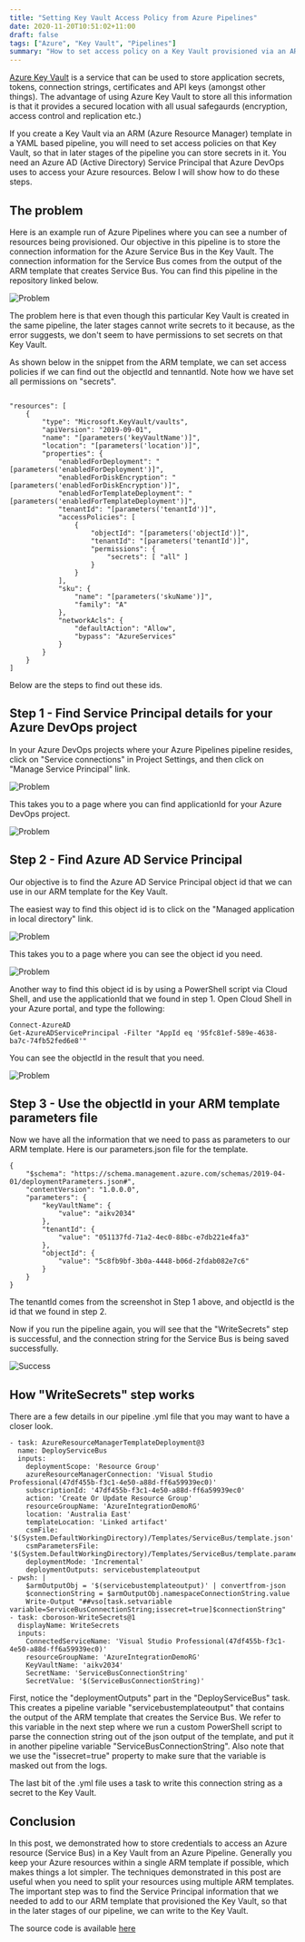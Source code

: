 ```yaml
---
title: "Setting Key Vault Access Policy from Azure Pipelines"
date: 2020-11-20T10:51:02+11:00
draft: false 
tags: ["Azure", "Key Vault", "Pipelines"]
summary: "How to set access policy on a Key Vault provisioned via an ARM template."
---
```


<a href="https://docs.microsoft.com/en-us/azure/key-vault/general/" target="_blank">Azure Key Vault</a> is a service that can be used to store application secrets, tokens, connection strings, certificates and API keys (amongst other things). The advantage of using Azure Key Vault to store all this information is that it provides a secured location with all usual safegaurds (encryption, access control and replication etc.)

If you create a Key Vault via an ARM (Azure Resource Manager) template in a YAML based pipeline, you will need to set access policies on that Key Vault, so that in later stages of the pipeline you can store secrets in it.  You need an Azure AD (Active Directory) Service Principal that Azure DevOps uses to access your Azure resources.  Below I will show how to do these steps.

## The problem

 Here is an example run of Azure Pipelines where you can see a number of resources being provisioned.  Our objective in this pipeline is to store the connection information for the Azure Service Bus in the Key Vault.  The connection information for the Service Bus comes from the output of the ARM template that creates Service Bus.  You can find this pipeline in the repository linked below.

![Problem](/img/setting-key-vault-access-policy-from-azure-pipelines/problem.jpg)

The problem here is that even though this particular Key Vault is created in the same pipeline, the later stages cannot write secrets to it because, as the error suggests, we don't seem to have permissions to set secrets on that Key Vault.

As shown below in the snippet from the ARM template, we can set access policies if we can find out the objectId and tennantId.  Note how we have set all permissions on "secrets".

```code

"resources": [
    {
        "type": "Microsoft.KeyVault/vaults",
        "apiVersion": "2019-09-01",
        "name": "[parameters('keyVaultName')]",
        "location": "[parameters('location')]",
        "properties": {
            "enabledForDeployment": "[parameters('enabledForDeployment')]",
            "enabledForDiskEncryption": "[parameters('enabledForDiskEncryption')]",
            "enabledForTemplateDeployment": "[parameters('enabledForTemplateDeployment')]",
            "tenantId": "[parameters('tenantId')]",
            "accessPolicies": [
                {
                    "objectId": "[parameters('objectId')]",
                    "tenantId": "[parameters('tenantId')]",
                    "permissions": {
                        "secrets": [ "all" ]
                    }
                }
            ],
            "sku": {
                "name": "[parameters('skuName')]",
                "family": "A"
            },
            "networkAcls": {
                "defaultAction": "Allow",
                "bypass": "AzureServices"
            }
        }
    }
]
```
Below are the steps to find out these ids.

## Step 1 - Find Service Principal details for your Azure DevOps project

In your Azure DevOps projects where your Azure Pipelines pipeline resides, click on "Service connections" in Project Settings, and then click on "Manage Service Principal" link.

![Problem](/img/setting-key-vault-access-policy-from-azure-pipelines/Step1.jpg)

This takes you to a page where you can find applicationId for your Azure DevOps project.

![Problem](/img/setting-key-vault-access-policy-from-azure-pipelines/Step1A.jpg)

## Step 2 - Find Azure AD Service Principal
Our objective is to find the Azure AD Service Principal object id that we can use in our ARM template for the Key Vault.

The easiest way to find this object id is to click on the "Managed application in local directory" link.  

![Problem](/img/setting-key-vault-access-policy-from-azure-pipelines/Step1B.jpg)

This takes you to a page where you can see the object id you need.

![Problem](/img/setting-key-vault-access-policy-from-azure-pipelines/Step1C.jpg)

Another way to find this object id is by using a PowerShell script via Cloud Shell, and use the applicationId that we found in step 1.  Open Cloud Shell in your Azure portal, and type the following:

```code
Connect-AzureAD
Get-AzureADServicePrincipal -Filter "AppId eq '95fc81ef-589e-4638-ba7c-74fb52fed6e8'"
```
You can see the objectId in the result that you need.

![Problem](/img/setting-key-vault-access-policy-from-azure-pipelines/Step2.jpg)

## Step 3 - Use the objectId in your ARM template parameters file

Now we have all the information that we need to pass as parameters to our ARM template.  Here is our parameters.json file for the template.

```code
{
    "$schema": "https://schema.management.azure.com/schemas/2019-04-01/deploymentParameters.json#",
    "contentVersion": "1.0.0.0",
    "parameters": {
        "keyVaultName": {
            "value": "aikv2034"
        },
        "tenantId": {
            "value": "051137fd-71a2-4ec0-88bc-e7db221e4fa3"
        },
        "objectId": {
            "value": "5c8fb9bf-3b0a-4448-b06d-2fdab082e7c6"
        }
    }
}
```
The tenantId comes from the screenshot in Step 1 above, and objectId is the id that we found in step 2.

Now if you run the pipeline again, you will see that the "WriteSecrets" step is successful, and the connection string for the Service Bus is being saved successfully.

![Success](/img/setting-key-vault-access-policy-from-azure-pipelines/Success.jpg)

## How "WriteSecrets" step works

There are a few details in our pipeline .yml file that you may want to have a closer look.

```code
- task: AzureResourceManagerTemplateDeployment@3
  name: DeployServiceBus
  inputs:
    deploymentScope: 'Resource Group'
    azureResourceManagerConnection: 'Visual Studio Professional(47df455b-f3c1-4e50-a88d-ff6a59939ec0)'
    subscriptionId: '47df455b-f3c1-4e50-a88d-ff6a59939ec0'
    action: 'Create Or Update Resource Group'
    resourceGroupName: 'AzureIntegrationDemoRG'
    location: 'Australia East'
    templateLocation: 'Linked artifact'
    csmFile: '$(System.DefaultWorkingDirectory)/Templates/ServiceBus/template.json'
    csmParametersFile: '$(System.DefaultWorkingDirectory)/Templates/ServiceBus/template.parameters.json'
    deploymentMode: 'Incremental'
    deploymentOutputs: servicebustemplateoutput
- pwsh: |
    $armOutputObj = '$(servicebustemplateoutput)' | convertfrom-json
    $connectionString = $armOutputObj.namespaceConnectionString.value
    Write-Output "##vso[task.setvariable variable=ServiceBusConnectionString;issecret=true]$connectionString"
- task: cboroson-WriteSecrets@1
  displayName: WriteSecrets
  inputs:
    ConnectedServiceName: 'Visual Studio Professional(47df455b-f3c1-4e50-a88d-ff6a59939ec0)'
    resourceGroupName: 'AzureIntegrationDemoRG'
    KeyVaultName: 'aikv2034'
    SecretName: 'ServiceBusConnectionString'
    SecretValue: '$(ServiceBusConnectionString)'
```
First, notice the "deploymentOutputs" part in the "DeployServiceBus" task.  This creates a pipeline variable "servicebustemplateoutput" that contains the output of the ARM template that creates the Service Bus.  We refer to this variable in the next step where we run a custom PowerShell script to parse the connection string out of the json output of the template, and put it in another pipeline variable "ServiceBusConnectionString".  Also note that we use the "issecret=true" property to make sure that the variable is masked out from the logs.

The last bit of the .yml file uses a task to write this connection string as a secret to the Key Vault.

## Conclusion
In this post, we demonstrated how to store credentials to access an Azure resource (Service Bus) in a Key Vault from an Azure Pipeline.  Generally you keep your Azure resources within a single ARM template if possible, which makes things a lot simpler.  The techniques demonstrated in this post are useful when you need to split your resources using multiple ARM templates.  The important step was to find the Service Principal information that we needed to add to our ARM template that provisioned the Key Vault, so that in the later stages of our pipeline, we can write to the Key Vault.

The source code is available <a href="https://github.com/salmanalibanani/AzureIntegrationDemo" target="_blank">here</a>
